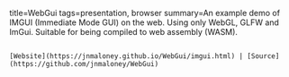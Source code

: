 title=WebGui
tags=presentation, browser
summary=An example demo of IMGUI (Immediate Mode GUI) on the web. Using only WebGL, GLFW and ImGui. Suitable for being compiled to web assembly (WASM).
~~~~~~

[Website](https://jnmaloney.github.io/WebGui/imgui.html) | [Source](https://github.com/jnmaloney/WebGui)

